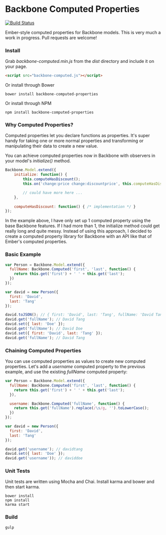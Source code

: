 Backbone Computed Properties
============================

[![Build Status](https://travis-ci.org/skaterdav85/backbone-computed-properties.svg?branch=master)](https://travis-ci.org/skaterdav85/backbone-computed-properties)

Ember-style computed properties for Backbone models. This is very much a work in progress. Pull requests are welcome!

### Install

Grab _backbone-computed.min.js_ from the _dist_ directory and include it on your page.

```html
<script src="backbone-computed.js"></script>
```

Or install through Bower

```
bower install backbone-computed-properties
```

Or install through NPM

```
npm install backbone-computed-properties
```

### Why Computed Properties?

Computed properties let you declare functions as properties. It's super handy for taking one or more normal properties and transforming or manipulating their data to create a new value. 

You can achieve computed properties now in Backbone with observers in your model's _initialize()_ method.

```js
Backbone.Model.extend({
	initialize: function() {
  		this.computeHasDiscount();
		this.on('change:price change:discountprice', this.computeHasDiscount, this);

		// could have more here ...
	},
		
	computeHasDiscount: function() { /* implementation */ }
});
```
In the example above, I have only set up 1 computed property using the base Backbone features. If I had more than 1, the initialize method could get really long and quite messy. Instead of using this approach, I decided to create a computed property library for Backbone with an API like that of Ember's computed properties.

### Basic Example

```js
var Person = Backbone.Model.extend({
  fullName: Backbone.Computed('first', 'last', function() {
    return this.get('first') + ' ' + this.get('last');
  })
});

var david = new Person({
  first: 'David',
  last: 'Tang'
});

david.toJSON(); // { first: 'David', last: 'Tang', fullName: 'David Tang' }
david.get('fullName'); // David Tang
david.set({ last: 'Doe' });
david.get('fullName'); // David Doe
david.set({ first: 'David', last: 'Tang' });
david.get('fullName'); // David Tang
```

### Chaining Computed Properties

You can use computed properties as values to create new computed properties. Let's add a _username_ computed property to the previous example, and use the existing _fullName_ computed property:

```js
var Person = Backbone.Model.extend({
  fullName: Backbone.Computed('first', 'last', function() {
    return this.get('first') + ' ' + this.get('last');
  }),

  username: Backbone.Computed('fullName', function() {
    return this.get('fullName').replace(/\s/g, '').toLowerCase();
  })
});

var david = new Person({
  first: 'David',
  last: 'Tang'
});

david.get('username'); // davidtang
david.set({ last: 'Doe' });
david.get('username')); // daviddoe
```

### Unit Tests

Unit tests are written using Mocha and Chai. Install karma and bower and then start karma.

```
bower install
npm install
karma start
```

### Build

```
gulp
```
